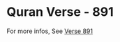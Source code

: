 # Quran Verse - 891 

For more infos, See [Verse 891](https://www.quranbookk.com/quran/search?q=891)